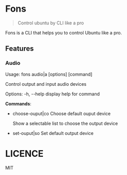 # Fons

> Control ubuntu by CLI like a pro

Fons is a CLI that helps you to control Ubuntu like a pro.

## Features

### Audio
  Usage: fons audio|a [options] [command]

  Control output and input audio devices

  Options:
    -h, --help         display help for command

  **Commands**:
  
  * choose-ouput|co    Choose default ouput device
    
    Show a selectable list to choose the output device

  * set-ouput|so <id>  Set default output device

# LICENCE

MIT